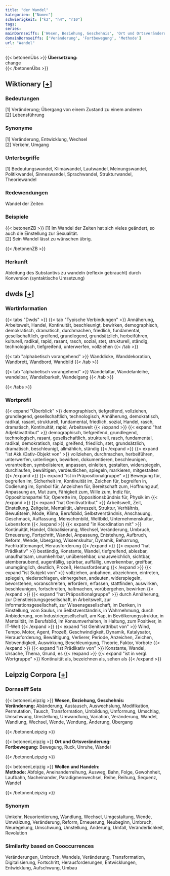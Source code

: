 ```yaml
---
title: "der Wandel"
kategorien: ["Nomen"]
schwierigkeit: ["k2", "h4", "r10"]
tags:
series:
mainDornseiffs: ['Wesen, Beziehung, Geschehnis', 'Ort und Ortsveränderung', 'Wollen und Handeln']
domainDornseiffs: ['Veränderung', 'Fortbewegung', 'Methode']
url: "Wandel"
---
```


{{< betonenÜbs >}}
**Übersetzung:**  
change  
{{< /betonenÜbs >}}

## Wiktionary [[+](https://de.wiktionary.org/wiki/Wandel)]

### Bedeutungen
[1] Veränderung; Übergang von einem Zustand zu einem anderen  
[2] Lebensführung  

### Synonyme
[1] Veränderung, Entwicklung, Wechsel  
[2] Verkehr, Umgang  

### Unterbegriffe
[1] Bedeutungswandel, Klimawandel, Lautwandel, Meinungswandel, Politikwandel, Sinneswandel, Sprachwandel, Strukturwandel, Theoriewandel  

### Redewendungen
Wandel der Zeiten  

### Beispiele
{{< betonenZB >}}
[1] Im Wandel der Zeiten hat sich vieles geändert, so auch die Einstellung zur Sexualität.  
[2] Sein Wandel lässt zu wünschen übrig.  

{{< /betonenZB >}}
### Herkunft
Ableitung des Substantivs zu wandeln (reflexiv gebraucht) durch Konversion (syntaktische Umsetzung)  



## dwds [[+](https://www.dwds.de/wb/Wandel)]

### Wortinformation
{{< tabs "Dwds" >}}
{{< tab "Typische Verbindungen" >}}
Annäherung, Arbeitswelt, Handel, Kontinuität, beschleunigt, bewirken, demographisch, demokratisch, dramatisch, durchmachen, friedlich, fundamental, gesellschaftlich, greifend, grundlegend, grundsätzlich, herbeiführen, kulturell, radikal, rapid, rasant, rasch, sozial, stet, strukturell, ständig, technologisch, tiefgreifend, unterwerfen, vollziehen
{{< /tab >}}

{{< tab "alphabetisch vorangehend" >}}
Wanddicke, Wanddekoration, Wandbrett, Wandbord, Wandbild
{{< /tab >}}

{{< tab "alphabetisch vorangehend" >}}
Wandelaltar, Wandelanleihe, wandelbar, Wandelbarkeit, Wandelgang
{{< /tab >}}

{{< /tabs >}}

### Wortprofil
{{< expand "Überblick" >}} demographisch, tiefgreifend, vollziehen, grundlegend, gesellschaftlich, technologisch, Annäherung, demokratisch, radikal, rasant, strukturell, fundamental, friedlich, sozial, Handel, rasch, dramatisch, Kontinuität, rapid, Arbeitswelt {{< /expand >}}
{{< expand "hat Adjektivattribut" >}} demographisch, tiefgreifend, grundlegend, technologisch, rasant, gesellschaftlich, strukturell, rasch, fundamental, radikal, demokratisch, rapid, greifend, friedlich, stet, grundsätzlich, dramatisch, beschleunigt, allmählich, ständig {{< /expand >}}
{{< expand "ist Akk./Dativ-Objekt von" >}} vollziehen, durchmachen, herbeiführen, unterwerfen, unterliegen, bewirken, dokumentieren, beschleunigen, vorantreiben, symbolisieren, anpassen, einleiten, gestalten, widerspiegeln, durchlaufen, bewältigen, verdeutlichen, spiegeln, markieren, mitgestalten {{< /expand >}}
{{< expand "ist in Präpositionalgruppe" >}} Bewegung für, begreifen im, Sicherheit im, Kontinuität im, Zeichen für, begreifen in, Codierung im, Symbol für, Anzeichen für, Bereitschaft zum, Hoffnung auf, Anpassung an, Mut zum, Fähigkeit zum, Wille zum, Indiz für, Oppositionspartei für, Operette im, Oppositionsbündnis für, Physik im {{< /expand >}}
{{< expand "hat Genitivattribut" >}} Arbeitswelt, Zeit, Einstellung, Zeitgeist, Mentalität, Jahreszeit, Struktur, Verhältnis, Bewußtsein, Mode, Klima, Berufsbild, Selbstverständnis, Anschauung, Geschmack, Auffassung, Menschenbild, Weltbild, Unternehmenskultur, Lebensform {{< /expand >}}
{{< expand "in Koordination mit" >}} Kontinuität, Handel, Globalisierung, Wechsel, Veränderung, Umbruch, Erneuerung, Fortschritt, Wandel, Anpassung, Entstehung, Aufbruch, Reform, Wende, Übergang, Wissenskultur, Dynamik, Beharrung, Fachkräftemangel, Herausforderung {{< /expand >}}
{{< expand "hat Prädikativ" >}} beständig, Konstante, Wandel, tiefgreifend, ablesbar, unaufhaltsam, unumkehrbar, unübersehbar, unausweichlich, sichtbar, atemberaubend, augenfällig, spürbar, auffällig, unverkennbar, greifbar, unumgänglich, deutlich, Prozeß, Herausforderung {{< /expand >}}
{{< expand "ist Subjekt von" >}} vollziehen, anbahnen, abzeichnen, eintreten, spiegeln, niederschlagen, einhergehen, andeuten, widerspiegeln, bevorstehen, voranschreiten, erfordern, erfassen, stattfinden, auswirken, beschleunigen, fortschreiten, haltmachen, vorübergehen, bewirken {{< /expand >}}
{{< expand "hat Präpositionalgruppe" >}} durch Annäherung, zur Dienstleistungsgesellschaft, in Arbeitswelt, zur Informationsgesellschaft, zur Wissensgesellschaft, im Denken, in Einstellung, vom Saulus, im Selbstverständnis, in Wahrnehmung, durch Anbiederung, von Industriegesellschaft, am Kap, in Bevölkerungsstruktur, in Mentalität, im Berufsbild, im Konsumverhalten, in Haltung, zum Positiver, in IT-Welt {{< /expand >}}
{{< expand "ist Genitivattribut von" >}} Wind, Tempo, Motor, Agent, Prozeß, Geschwindigkeit, Dynamik, Katalysator, Herausforderung, Bewältigung, Verlierer, Periode, Anzeichen, Zeichen, Notwendigkeit, Auswirkung, Beschleunigung, Theorie, Faktor, Vorbote {{< /expand >}}
{{< expand "ist Prädikativ von" >}} Konstante, Wandel, Ursache, Thema, Grund, es {{< /expand >}}
{{< expand "ist in vergl. Wortgruppe" >}} Kontinuität als, bezeichnen als, sehen als {{< /expand >}}

## Leipzig Corpora [[+](https://corpora.uni-leipzig.de/en/res?word=Wandel&corpusId=deu_newscrawl-public_2018)]

### Dornseiff Sets
{{< betonenLeipzig >}}
**Wesen, Beziehung, Geschehnis:**  
**Veränderung:** Abänderung, Austausch, Auswechslung, Modifikation, Permutation, Tausch, Transformation, Umbildung, Umformung, Umschlag, Umschwung, Umstellung, Umwandlung, Variation, Veränderung, Wandel, Wandlung, Wechsel, Wende, Wendung, Änderung, Übergang  

{{< /betonenLeipzig >}}


{{< betonenLeipzig >}}
**Ort und Ortsveränderung:**  
**Fortbewegung:** Bewegung, Ruck, Unruhe, Wandel  

{{< /betonenLeipzig >}}


{{< betonenLeipzig >}}
**Wollen und Handeln:**  
**Methode:** Abfolge, Aneinanderreihung, Ausweg, Bahn, Folge, Gewohnheit, Laufbahn, Nacheinander, Paradigmenwechsel, Reihe, Reihung, Sequenz, Wandel  

{{< /betonenLeipzig >}}

### Synonym
Umkehr, Neuorientierung, Wandlung, Wechsel, Umgestaltung, Wende, Umwälzung, Veränderung, Reform, Erneuerung, Neubeginn, Umbruch, Neuregelung, Umschwung, Umstellung, Änderung, Umfall, Veränderlichkeit, Revolution


### Similarity based on Cooccurrences
Veränderungen, Umbruch, Wandels, Veränderung, Transformation, Digitalisierung, Fortschritt, Herausforderungen, Entwicklungen, Entwicklung, Aufschwung, Umbau

